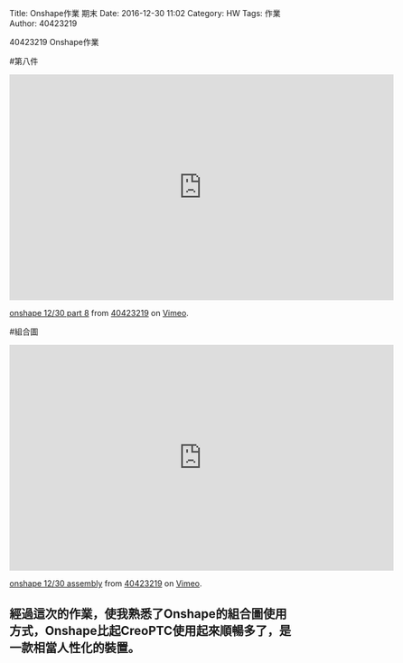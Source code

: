 Title: Onshape作業 期末
Date: 2016-12-30 11:02
Category: HW
Tags: 作業
Author: 40423219

40423219 Onshape作業


<!-- PELICAN_END_SUMMARY -->

#第八件

<iframe src="https://player.vimeo.com/video/197585441" width="680" height="400" frameborder="0" webkitallowfullscreen mozallowfullscreen allowfullscreen></iframe>
<p><a href="https://vimeo.com/197585441">onshape 12/30 part 8</a> from <a href="https://vimeo.com/user47671379">40423219</a> on <a href="https://vimeo.com">Vimeo</a>.</p>

#組合圖

<iframe src="https://player.vimeo.com/video/197585467" width="680" height="400" frameborder="0" webkitallowfullscreen mozallowfullscreen allowfullscreen></iframe>
<p><a href="https://vimeo.com/197585467">onshape 12/30 assembly</a> from <a href="https://vimeo.com/user47671379">40423219</a> on <a href="https://vimeo.com">Vimeo</a>.</p>

<h2>經過這次的作業，使我熟悉了Onshape的組合圖使用方式，Onshape比起CreoPTC使用起來順暢多了，是一款相當人性化的裝置。</h2>
